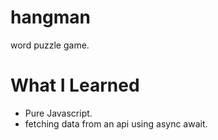 # hangman

word puzzle game.

# What I Learned

* Pure Javascript.
* fetching data from an api using async await.
